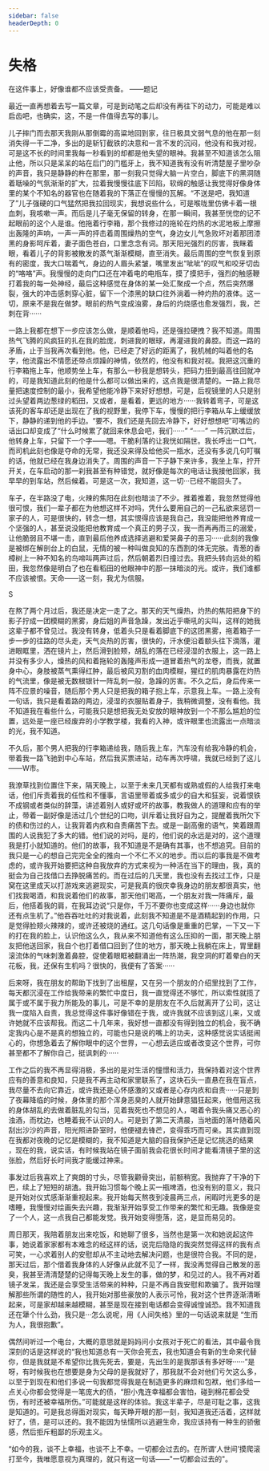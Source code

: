 ```yaml
---
sidebar: false
headerDepth: 0
---
```

# 失格

在这件事上，好像谁都不应该受责备。 ——题记

最近一直再想着去写一篇文章，可是到动笔之后却没有再往下的动力，可能是难以启齿吧，也确实，这，不是一件值得去写的事儿。

儿子摔门而去那天我刚从那倒霉的高粱地回到家，往日极具文弱气息的他在那一刻消失得一干二净，多出的是斩钉截铁的决意和一言不发的沉闷，他没有和我对视，可是这不长的时间里我每一秒看到的却都是他失望的眼神。我甚至不知道该怎么阻止他，所以只是呆呆的站在后门的门槛牙上，我不知道我有没有听清楚屋子里吵杂的声音，我只是静静的杵在那里，那一刻我只觉得大脑一片空白，脚底下的黑洞随着聒噪的气氛渐渐的扩大，拉着我慢慢往底下凹陷，软绵的触感让我觉得好像身体里的某个不知名的器官也在随着我的下落正在慢慢的瓦解。“不送是吧，我知道了”儿子强硬的口气猛然把我拉回现实，我想说些什么，可是喉咙里仿佛卡着一根血刺，我咳嗽一声。而后是儿子毫无保留的转身，在那一瞬间，我甚至恍惚的记不起眼前的这个人是谁。他拖着行李箱，那个我修过的拖轮在灼热的水泥地板上摩擦出轰隆的声响，一声一声的抨击着周围燥热的空气，身边女儿气急败坏对着那团漆黑的身影呵斥着，妻子面色苍白，口里念念有词。那天阳光强烈的厉害，我眯着眼，看着儿子的背影被散发的蒸气渐渐模糊，直至消失。最后周围的空气恢复到原有的密度，我大口喘着气，身边的人眉头紧皱，嘴里发出“呲呲”的叹气和咬牙切齿的“咯咯”声。我慢慢的走向门口还在冲着电的电瓶车，摸了摸把手，强烈的触感鞭打着我的每一处神经，最后这种感觉在身体的某一处汇聚成一个点，然后突然爆裂，强大的冲击感刺穿心脏，留下一个漆黑的缺口往外淌着一种灼热的液体。这一切，原来不是我在做梦。眼前的热气变成浊雾，身后的灼烧感也愈发强烈，我，芒刺在背······

一路上我都在想下一步应该怎么做，是顺着他吗，还是强拉硬拽？我不知道。周围热气飞腾的风疯狂的扎在我的脸庞，刺进我的眼球，再灌进我的鼻腔。而这一路的矛盾，止于当我再次看到他。他，已经走了好远的距离了，我机械的叫着他的名字，他流露出不情愿还带点烦躁的神情，依然的，他没有和我对视。我把这沉重的行李箱拖上车，他顺势坐上车，有那么一秒我是想转头，把码力扭到最高往回就冲的，可是我知道此刻的他是什么都可以做出来的，这点我是很清楚的。一路上我尽量把速度控制的最小，我希望他能冷静下来好好想想，可是，后视镜里的人只是别过头望着两边葱绿的稻田，又或者，是看着，更远的地方······我转着弯子，可是这该死的客车却还是出现在了我的视野里，我停下车，慢慢的把行李箱从车上缓缓放下，静静的递到他的手边。“要不，我们还是先回去冷静下，好好想想吧”可嘴边的话出口却变成了“什么时候累了就回来休息会吧，我们······”
“······”
一阵沉默过后，他转身上车，只留下一个字——嗯。干脆利落的让我恍如隔世。我长呼出一口气，而司机此刻也像是夺命的无常，我还没来得及给他买一瓶水，还没有多说几句叮嘱的话，他就已经在我身边消失了。周围的声音一下子静下来许多，我坐上车，拧开开关，在车启动的那一刹我甚至有种错觉，就好像是每次的电话让我接他回家，我早早的到车站，然后候着。可是这一次，我知道，这一切···已经不能回头了。

车子，在半路没了电，火辣的焦阳在此刻也暗淡了不少。推着推着，我忽然觉得他很可恨，我们一辈子都在为他想这样不对吗，凭什么要用自己的一己私欲来惩罚一家子的人，可是很快的，转念一想，其实恨得应该是我自己，我没能把他养育成一个坚强的人，甚至说没能把他教育成一个真正的男子汉，我一而再再而三的溺爱，让他脆弱且不堪一击，直到最后他养成选择逃避和爱哭鼻子的恶习······此刻的我像是被绑在解剖台上的白鼠，无情的被一种叫做良知的东西割的体无完肤。青葱的香樟树上一种不知名的鸟啼叫两声过后，然后朝着烈日撞过去。我把头转向远处的稻田，我忽然像是明白了也在看稻田的他眼神中的那一抹暗淡的光。或许，我们谁都不应该被恨。天命——这一刻，我尤为信服。

S

在熬了两个月过后，我还是决定一走了之。那天的天气燥热，灼热的焦阳把身下的影子拧成一团模糊的黑雾，身后姐的声音急躁，发出近乎嘶吼的尖叫，这样的她我这辈子都不曾见过。我没有转身，低着头只是看着脚底下的这团黑雾，拖着箱子一步一步的往路的尽头走，天气炎热的厉害，很快的，汗水便沿着额头往下滴落，灌进眼眶里，洒在镜片上，然后滑到脸颊，胡乱的落在已经浸湿的衣服上，这一路上并没有多少人，燥热的风和着拖轮的轰隆声形成一道冒着热气的龙卷，而我，就置身中心，身肢被蒸气熏得红肿，最后被风刃割的血肉模糊，猩红的肌肉暴露在灼热的气流里，像是被无数根银针一阵乱刺一般，急躁的厉害。不久之后，身后传来一阵不应景的噪音，随后那个男人只是把我的箱子抱上车，示意我上车。一路上没有一句话，我只是看着路的两边，浸湿的衣服贴着身子，我稍微调整，没有看他。我不知道我在看些什么，可能我只是想把我无处安放的眼神放到一个不那么尴尬的位置，远处是一座已经废弃的小学教学楼，我看的入神，或许眼里也流露出一点暗淡的光，我不知道。

不久后，那个男人把我的行李箱递给我，随后我上车，汽车没有给我冷静的机会，带着我一路飞驰到中心车站，然后我买票进站，动车再次呼啸，我就已经到了这儿——W市。

我潦草找到位置住下来，隔天晚上，以至于未来几天都有或熟或假的人给我打来电话，他们斥责着我的任性和不懂事，言语里带着或多或少的自大和狂妄，说着恨铁不成钢或者类似的辞藻，讲述着别人或好或坏的故事，教我做人的道理和应有的举止，带着一副好像是活过几个世纪的口吻，训斥着让我好自为之，提醒着我所欠下的债和伤过的人，让我背着内疚和自责痛苦下去。或是一副高傲的语气，笑着跟周围的人说我犯了多大的错。他们说的对吗，是的，他们说的永远是对的，这个道理我是打小就知道的。他们的故事，我不知道是不是确有其事，也不想追究。目前的我只是一心的想自己完完全全的推向一个不仁不义的地步。而以后的事我是不做考虑的，或许我开始要把这种自我放弃的方式来视为一种活在当下的理由，我，真的挺会为自己找借口去挣脱痛苦的。而在过后的几天里，我也没有去找过工作，只是窝在这里成天以打游戏来逃避现实，可是我真的很庆幸我身边的朋友都很真实，他们找我喝酒，和我说着他们的故事，那天他们喝高，一个朋友对我一阵痛斥，最后，他搭着我的肩，在我耳边说“只是你，千万不要你也变成这样······身边也就你还有点生机了。”他吞吞吐吐的对我说着，此刻我不知道是不是酒精起到的作用，只是觉得脸颊火辣辣的，或许还被烧的通红。这几句话像是重重的巴掌，一下又一下的打在我的脸上，认识他这么久，我从来不知道他有这么压抑的一面，那天晚上朋友把他送回家，我自个也打着借口回到了住的地方，那天晚上我躺在床上，胃里翻滚流体的气味刺激着鼻腔，促使着眼眶被翻涌出一阵热潮，我空洞的盯着晕白的天花板，我，还保有生机吗？很快的，我便有了答案······

后来呀，我在朋友的帮助下找到了出租屋，又在另一个朋友的介绍里找到了工作，每天都沉浸在工作给我带来的繁忙中度日，我一直觉得还不够忙，所以索性就揽了属于或不属于我力所能及的事儿，可是不幸的是朋友在不久后就离开了公司，这让我一度陷入自责，我总觉得这件事好像错在于我，或许我就不应该到这儿来，又或许她就不应该帮我。而这二十几年来，我好想一直都没有得到独立的机会，我不确定我内心是不是真的想独立的，可能也只是说的嘴上的功夫，这种感觉说实话挺闹心的，你想急着去了解你眼中的这个世界，一心想去适应或者改变这个世界，可你甚至都不了解你自己，挺讽刺的······

工作之后的我不再显得消极，多出的是对生活的憧憬和活力，我保持着对这个世界应有的善意和良知，只是我不再主动和家里联系了，这块石头一直悬在我在盲点，我尽量不去向它靠近，或许我还是心怀感激的又或者是心存内疚和自责······只是到了夜幕降临的时候，身体里的那个浑身恶臭的人就开始肆意猖狂起来，他借用这我的身体胡乱的去做着脏乱的勾当，见着我死也不想见的人，喝着令我头痛又恶心的浊酒，而枕边，也睡着我不认识的人。可是到了第二天清晨，当地面的落叶随着风刮出沙沙的声音，阳光照进卧室时，他便褪去锋芒，变得乖巧而可亲。其实直到现在我都对夜晚的记忆是模糊的，我不知道是大脑的自我保护还是记忆挑选的结果
，现在的我，说实话，有时候我站在镜子面前我会花很长时间才能看清镜子里的这张脸，然后好长时间我才能缓过神来。

事发过后我喜欢上了爽朗的寸头，尽管我颧骨突出，前额稍宽。我抛弃了干净的下巴，续上了短短的胡渣。我开始习惯每个晚上买一瓶啤酒，也没有别的意义，我只是开始对仪式感渐渐重视起来。我开始每天熬夜到凌晨两三点，闲暇时光更多的是嗜睡，我慢慢对绘画失去兴趣，我渐渐开始享受工作带来的繁忙和无趣。我像是变了一个人，这一点我自己都能发觉。我开始变得堕落，这，是显而易见的。

周日那天，我陪着朋友出来吃饭，和她聊了很多，当然也是第一次和她说起这件事，她说着家家都有本难念的经这样的话，说完后隐隐的我突然觉得这样的我有点可笑，一心求着别人的安慰却从不主动地去解决问题，也是很符合我。不同的是，那天过后，那个借着我身体的人好像从此就不见了一样，我没再觉得自己散发的恶臭，我甚至清清楚楚的记得每天晚上发生的事，做的梦，和见过的人。我不再对着镜子发呆，我还是会享受生活带来的种种，只是不再自我安慰和欺骗了。我开始理解那些所谓的随性的人，我开始对那些豪放的人表示可怜，我对这个世界逐渐清晰起来，可是家却越来越模糊，甚至是现在接到电话都会变得诚惶诚恐。我不知道我还在犟个什么劲，我只是···怎么说呢，用《人间失格》里的一句话说来就是
“生而为人，我很抱歉”。

偶然间听过一个电台，大概的意思就是妈妈问小女孩对于死亡的看法，其中最令我深刻的话是这样说的“我也知道总有一天你会死去，我也知道会有新的生命来代替你，但是我就是不希望你比我先死去，要是，先出生的是我那该有多好呀······”是呀，有时候我也在想要是身为父母的是我就好了，那我就不会对他们亏欠这么多，以至于到现在和他们多说一句我都觉得我是在制造更多的麻烦和包袱，他们多给一点关心你都会觉得是一笔庞大的债，“胆小鬼连幸福都会害怕，碰到棉花都会受伤，有时还被幸福所伤。”可能就是这样的体验。我这半辈子，尽是可耻之事，这我是知道的。可是我总得面对现实，每天睁开眼的那一刻，我知道我还活着，这样就好了，债，是可以还的。我不能因为怯懦所以逃避生命，我应该持有一种生的骄傲感，然后拒斥粗鄙的乐观主义。

“如今的我，谈不上幸福，也谈不上不幸。一切都会过去的。在所谓‘人世间’摸爬滚打至今，我唯愿意视为真理的，就只有这一句话——"一切都会过去的"。